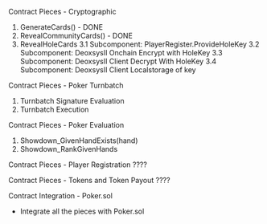 Contract Pieces - Cryptographic
1. GenerateCards() - DONE
2. RevealCommunityCards() - DONE 
3. RevealHoleCards
3.1 Subcomponent: PlayerRegister.ProvideHoleKey
3.2 Subcomponent: DeoxsysII Onchain Encrypt with HoleKey
3.3 Subcomponent: DeoxsysII Client Decrypt With HoleKey
3.4 Subcomponent: DeoxsysII Client Localstorage of key

Contract Pieces - Poker Turnbatch
1. Turnbatch Signature Evaluation
2. Turnbatch Execution

Contract Pieces - Poker Evaluation
1. Showdown_GivenHandExists(hand) 
2. Showdown_RankGivenHands

Contract Pieces - Player Registration
????

Contract Pieces - Tokens and Token Payout
????

Contract Integration - Poker.sol
- Integrate all the pieces with Poker.sol
